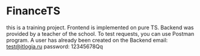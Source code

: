 # FinanceTS
this is a training project. Frontend is implemented on pure TS. Backend was provided by a teacher of the school. To test requests, you can use Postman program. A user has already been created on the Backend email: test@itlogia.ru password: 12345678Qq
